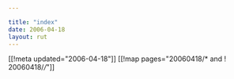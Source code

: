```yaml
---

title: "index"
date: 2006-04-18
layout: rut
---
```


[[!meta updated="2006-04-18"]]
[[!map pages="20060418/* and ! 20060418/*/*"]]
